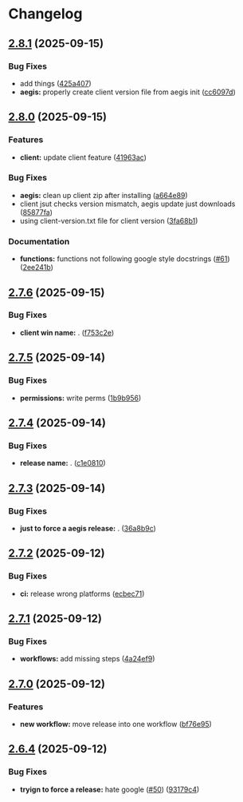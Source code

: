 # Changelog

## [2.8.1](https://github.com/AEGIS-GAME/aegis/compare/aegis-v2.8.0...aegis-v2.8.1) (2025-09-15)


### Bug Fixes

* add things ([425a407](https://github.com/AEGIS-GAME/aegis/commit/425a407464e62a06eefc8f03aabc418a01f0fe59))
* **aegis:** properly create client version file from aegis init ([cc6097d](https://github.com/AEGIS-GAME/aegis/commit/cc6097de9a3936fee9660b42c8edfa70ef673222))

## [2.8.0](https://github.com/AEGIS-GAME/aegis/compare/aegis-v2.7.6...aegis-v2.8.0) (2025-09-15)


### Features

* **client:** update client feature ([41963ac](https://github.com/AEGIS-GAME/aegis/commit/41963ac38061bdfd20b010933603e7a94a80a10e))


### Bug Fixes

* **aegis:** clean up client zip after installing ([a664e89](https://github.com/AEGIS-GAME/aegis/commit/a664e897831c6762f10e54b3a507cdc3e0d6c17e))
* client jsut checks version mismatch, aegis update just downloads ([85877fa](https://github.com/AEGIS-GAME/aegis/commit/85877fa7f45afe54710a6d071553e8604dc96967))
* using client-version.txt file for client version ([3fa68b1](https://github.com/AEGIS-GAME/aegis/commit/3fa68b1a468199095fc9571f15172c8c0c46f65e))


### Documentation

* **functions:** functions not following google style docstrings ([#61](https://github.com/AEGIS-GAME/aegis/issues/61)) ([2ee241b](https://github.com/AEGIS-GAME/aegis/commit/2ee241b120d738b742317ef033bd5a18c5a682fe))

## [2.7.6](https://github.com/AEGIS-GAME/aegis/compare/aegis-v2.7.5...aegis-v2.7.6) (2025-09-15)


### Bug Fixes

* **client win name:** . ([f753c2e](https://github.com/AEGIS-GAME/aegis/commit/f753c2e7860b99f1fce092401b57c2139441f8f0))

## [2.7.5](https://github.com/AEGIS-GAME/aegis/compare/aegis-v2.7.4...aegis-v2.7.5) (2025-09-14)


### Bug Fixes

* **permissions:** write perms ([1b9b956](https://github.com/AEGIS-GAME/aegis/commit/1b9b9563693f54bf4521e64535bf5d2c2d4513c6))

## [2.7.4](https://github.com/AEGIS-GAME/aegis/compare/aegis-v2.7.3...aegis-v2.7.4) (2025-09-14)


### Bug Fixes

* **release name:** . ([c1e0810](https://github.com/AEGIS-GAME/aegis/commit/c1e08103e627b6dc3d8bbb96a5622c464f67abee))

## [2.7.3](https://github.com/AEGIS-GAME/aegis/compare/aegis-v2.7.2...aegis-v2.7.3) (2025-09-14)


### Bug Fixes

* **just to force a aegis release:** . ([36a8b9c](https://github.com/AEGIS-GAME/aegis/commit/36a8b9cebef495eed3ce8f02b813ed2a95fda448))

## [2.7.2](https://github.com/AEGIS-GAME/aegis/compare/aegis-v2.7.1...aegis-v2.7.2) (2025-09-12)


### Bug Fixes

* **ci:** release wrong platforms ([ecbec71](https://github.com/AEGIS-GAME/aegis/commit/ecbec71816f5f2be925f38ef0fb60ef8a42bbc6c))

## [2.7.1](https://github.com/AEGIS-GAME/aegis/compare/aegis-v2.7.0...aegis-v2.7.1) (2025-09-12)


### Bug Fixes

* **workflows:** add missing steps ([4a24ef9](https://github.com/AEGIS-GAME/aegis/commit/4a24ef930a0fa86da488b1dbfcbde4c63feeabad))

## [2.7.0](https://github.com/AEGIS-GAME/aegis/compare/aegis-v2.6.4...aegis-v2.7.0) (2025-09-12)


### Features

* **new workflow:** move release into one workflow ([bf76e95](https://github.com/AEGIS-GAME/aegis/commit/bf76e95af4b9afdefd75a0a9cc1c09e1d29505da))

## [2.6.4](https://github.com/AEGIS-GAME/aegis/compare/aegis-v2.6.3...aegis-v2.6.4) (2025-09-12)


### Bug Fixes

* **tryign to force a release:** hate google ([#50](https://github.com/AEGIS-GAME/aegis/issues/50)) ([93179c4](https://github.com/AEGIS-GAME/aegis/commit/93179c4935cf98ee3b50197d0a60b034db0905fd))

